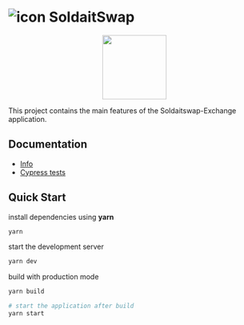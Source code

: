 # ![icon](https://user-images.githubusercontent.com/45886554/198417553-972b402b-dfb9-43f3-a470-3ce30d71abaa.png) SoldaitSwap 
<p align="center" dir="auto">
  <a href="https://pancakeswap.finance" rel="nofollow">
      <img src="https://soldait.com/wp-content/uploads/2021/11/WhatsApp_Image_2021-11-29_at_12.12.04_AM-removebg-preview.png" height="128" data-canonical-src="https://soldait.com/wp-content/uploads/2021/11/WhatsApp_Image_2021-11-29_at_12.12.04_AM-removebg-preview.png" style="max-width: 100%;">
  </a>
</p>

This project contains the main features of the Soldaitswap-Exchange application.

## Documentation

- [Info](doc/Info.md)
- [Cypress tests](doc/Cypress.md)

## Quick Start

install dependencies using **yarn**

```sh
yarn
```

start the development server
```sh
yarn dev
```

build with production mode
```sh
yarn build

# start the application after build
yarn start
```
